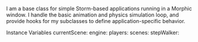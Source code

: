 I am a base class for simple Storm-based applications running in a Morphic window. I handle the basic animation and physics simulation loop, and provide hooks for my subclasses to define application-specific behavior.

Instance Variables
	currentScene:		<Object>
	engine:		<Object>
	players:		<Object>
	scenes:		<Object>
	stepWalker:		<Object>
	surfaceContainer:		<Object>
	window:		<Object>

currentScene
	- xxxxx

engine
	- xxxxx

players
	- xxxxx

scenes
	- xxxxx

stepWalker
	- xxxxx

surfaceContainer
	- xxxxx

window
	- xxxxx

